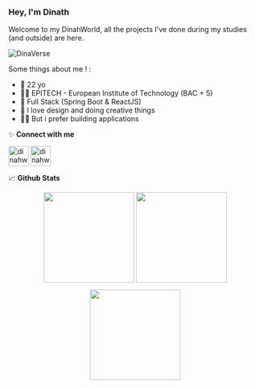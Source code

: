 ### Hey, I'm Dinath <a href="https://dinahworld.xyz/"></a>

Welcome to my DinahWorld, all the projects I've done during my studies (and outside) are here.

![DinaVerse](https://github.com/DinahWorld/DinahWorld/assets/88936472/9abf38f0-cb5d-4d2e-8e1e-39de60163d6f)

Some things about me !
:

-   🎂 22 yo
-   👨‍🎓 EPITECH - European Institute of Technology (BAC + 5)
-   🌱 Full Stack (Spring Boot & ReactJS)
-   🎨 I love design and doing creative things
-   👨‍💻 But i prefer building applications

✨ **Connect with me**

<p align="left">
<a href="https://dinahworld.github.io/DinahWorld-Portfolio/" target="blank"><img align="center" src="https://github.com/DinahWorld/DinahWorld/assets/88936472/25592198-87b5-4e44-8a3a-b52cb34cbe84" alt="dinahworld" width="40"/></a>
<a href="https://www.linkedin.com/in/dinath-sh/" target="blank"><img align="center" src="https://img.icons8.com/color/48/000000/linkedin.png" alt="dinahworld" width="40" /></a>
</p>

📈 **Github Stats**

<p align="center">
<img height="180em" src="https://github-readme-stats.vercel.app/api/top-langs/?username=dinahworld&layout=compact&theme=tokyonight" align = "center"/>
<img height="180em" src="https://github-readme-stats.vercel.app/api?username=dinahworld&theme=tokyonight&show=true" align = "center"/>
</p>

<p align="center">
<img height="180em" src="https://leetcard.jacoblin.cool/DinahWorld?theme=nord&font=JetBrains%20Mono"/>
</p>

